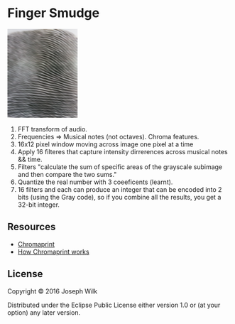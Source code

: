 # Finger Smudge

![Finger smudged](https://raw.githubusercontent.com/josephwilk/finger-smudge/master/resources/finger-smudge.png)

1. FFT transform of audio.
2. Frequencies => Musical notes (not octaves). Chroma features.
3. 16x12 pixel window moving across image one pixel at a time
4. Apply 16 filteres that capture intensity dirrerences across musical notes && time.
5. Filters "calculate the sum of specific areas of the grayscale subimage and then compare the two sums."
6. Quantize the real number with 3 coeeficents (learnt).
7. 16 filters and each can produce an integer that can be encoded into 2 bits (using the Gray code), so if you combine all the results, you get a 32-bit integer.

## Resources

* [Chromaprint](https://bitbucket.org/acoustid/chromaprint)
* [How Chromaprint works](https://oxygene.sk/2011/01/how-does-chromaprint-work/)

## License

Copyright © 2016 Joseph Wilk

Distributed under the Eclipse Public License either version 1.0 or (at
your option) any later version.
